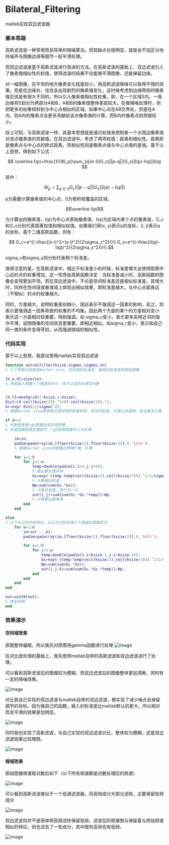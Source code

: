 # Bilateral_Filtering

matlab实现双边滤波器

### 基本思路

高斯滤波是一种常用而且简单的降噪算法。但其缺点也很明显，就是会不加区分地将噪声与图像边缘等细节一起平滑处理。

而双边滤波是基于高斯滤波进行改进的方法。在高斯滤波的基础上，双边滤波引入了像素值相似性的权值，使得滤波的结果不仅能够平滑图像，还能保留边缘。

对一幅图像，在平坦的地方像素变化程度较小，用高斯滤波降噪可以取得不错的效果。但是在边缘处，往往会出现剧烈的像素值变化，这时候考虑到边缘两侧的像素值应该是有很大不同的，所以引入像素值相似性权重。即，在一个区域S内，一条边缘将S划分为两部分A和B，A和B的像素值整体差距较大。在做降噪处理时，则把更多的权重倾斜到与中心点相似的区域。如果中心点在AB交界处，但是在A内，则A内的像素点会更多贡献给该点像素值的计算。而B内的像素点则贡献较小。

综上可知，与高斯滤波一样，其基本思想就是通过权值来控制某一个点周边像素值对该点像素值的贡献值。在双边滤波中，考虑了两项权值：距离和相似性。距离即是像素点与中心点的欧式距离，而相似性则是像素点值与中心点值的差值。基于以上思想，得到如下公式：

$$
\overline I(p)=\frac{1}{W_p}\sum_{q\in S}G_c(||p-q||)G_s(|I(p)-I(q)|)I(q)
$$

其中：

$$
W_p=\sum_{q\in S}G_c(||p-q||)G_s(|I(p)-I(q)|)
$$

p为需要计算像素值的中心点，S为卷积核覆盖的区域，

$$\overline I(p)$$

为计算出的像素值，I(p)为中心点原始像素值，I(q)为区域内某个点的像素值，G_c和G_s分别代表距离权值和相似权值。如果我们用(x, y)表示p的坐标，(i, j)表示q的坐标，基于二维高斯函数，则有：

$$
G_c=e^{(-\frac{(x-i)^2+(y-j)^2}{2\sigma_c^2})}\\
G_s=e^{(-\frac{(I(p)-I(q))^2}{2\sigma_s^2})}\\
$$

sigma_c和sigma_s则分别代表两个标准差。

值得注意的是，在高斯滤波中，相比于标准差小的时候，标准差增大会使得距离中心远的点的权重增加，这一性质由高斯函数决定：当标准差减小时，高斯函数的图像会变得更加平坦。而在双边滤波中，不论是空间标准差还是相似标准差，其增大时，同样在空间域或者值域上体现出相似效果，即标准差越大，与中心点距离远（不相似）的点的权重越大。

同时，方差越大，说明权重差别越小，因此表示不强调这一因素的影响，反之，则表示更强调这一因素导致的权重的不均衡。因此两个方面的某个的方差相对变小 表示这一方面相对较重要，得到强调。如 sigma_c变小，表示更多采用近邻的值作平滑，说明图像的空间信息更重要，即相近相似。如sigma_r变小，表示和自己同一类的条件变得苛刻，从而强调值域的相似性。

### 代码实现

基于以上思想，我尝试使用matlab实现双边滤波

```matlab
function out=bifilter(ksize,sigmac,sigmas,in)
% 三个参数分别指定kernel size、空间域的标准差、值域的标准差和原始图像

[h,w,d]=size(in);
% 获取输入图像三个维度的大小，用于之后的处理及判断


[X,Y]=meshgrid(1:ksize,1:ksize);
dist=(X-ceil(ksize/2)).^2+(Y-ceil(ksize/2)).^2;
Gc=exp(-dist/2/sigmac^2);
% 根据kernel size直接算出空间域的距离矩阵，即空间权值，方便之后调用，省去重复计算

if d==1
% 判断图像是rgb图像还是灰度图像
% 灰度图像直接处理即可，rgb图像需要分三次处理

    im=in;
    padim=padarray(im,[floor(ksize/2),floor(ksize/2)],0,'both');
    % 根据kernel size对图像边界做扩展，补零

    for i=1:h
        for j=1:w
            temp=double(padim(i:i+4,j:j+4));
            % 取出要处理的块
            Gs=exp(-(temp-temp(ceil(ksize/2),ceil(ksize/2))).^2/2/sigmas^2);
            % 计算相似权值
            Wp=sum(sum(Gc.*Gs));
            % 计算总权值，用于归一化
            out(i,j)=sum(sum(Gc.*Gs.*temp))/Wp;
            % 计算输出像素值
        end
    end

else
% 以下与之前内容相似，分三次分别处理三个通道的图像即可
    for k=1:d
        im=in(:,:,k);
        padim=padarray(im,[floor(ksize/2),floor(ksize/2)],0,'both');

        for i=1:h
            for j=1:w
                temp=double(padim(i:i+ksize-1,j:j+ksize-1));
                Gs=exp(-(temp-temp(ceil(ksize/2),ceil(ksize/2))).^2/2/sigmas^2);
                Wp=sum(sum(Gc.*Gs));
                out(i,j,k)=sum(sum(Gc.*Gs.*temp))/Wp;
            end
        end
    end
end

out=uint8(out);
% 类型转换
end
```

### 效果演示

#### 空间域效果

原图整体偏暗，所以我先对原图用gamma函数进行处理
![image](https://user-images.githubusercontent.com/76733734/234800545-ff84cf39-398c-47cd-a8b2-508a8ee94aa3.png)

在对比度处理的基础上，我先使用matlab自带的高斯滤波和双边滤波进行了处理。

可以看到高斯滤波后的图像较为模糊，而双边滤波后的图像整体更加清晰，同时有一定的降噪效果。

![image](https://user-images.githubusercontent.com/76733734/234800593-104cf533-4156-4a62-9047-32c7033863f8.png)

对比我自己实现的双边滤波与matlab自带的双边滤波，都实现了减少噪点且保留细节的目标。因为我自己的函数，输入的标准差比matlab默认的更大，所以相对而言平滑的效果更加明显。

![image](https://user-images.githubusercontent.com/76733734/234800667-631ca6c9-637e-49a4-bb01-a4108f0190c9.png)

同时我也实现了高斯滤波，与自己实现的双边滤波对比，整体较为模糊，还是双边滤波效果比较理想。

![image](https://user-images.githubusercontent.com/76733734/234800708-c7f7e977-4c3f-423d-a9a2-f2a8a42e9195.png)

#### 频域效果

原始图像频谱取对数后如下（以下所有频谱都是对数处理后的频谱）

![image](https://user-images.githubusercontent.com/76733734/234800765-72f38b37-3f13-44a6-a1e2-e082bef2a3c9.png)

可以看到高斯滤波类似于一个低通滤波器，将高频成分大部分滤除，主要保留低频成分

![image](https://user-images.githubusercontent.com/76733734/234800806-425cd696-5754-4769-870d-fdf254129a50.png)

双边滤波则并不是简单把高频滤除保留低频，滤波后的频谱图与保留着与原始频谱相似的特征，但也滤去了一些成分，其中既有高频也有低频。

![image](https://user-images.githubusercontent.com/76733734/234800822-ec6b1116-8e09-431a-99da-bb2ec7e6701a.png)

